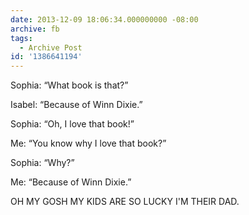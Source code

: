 ```yaml
---
date: 2013-12-09 18:06:34.000000000 -08:00
archive: fb
tags: 
  - Archive Post
id: '1386641194'
---
```


Sophia: “What book is that?”

Isabel: “Because of Winn Dixie.”

Sophia: “Oh, I love that book!”

Me: “You know why I love that book?”

Sophia: “Why?”

Me: “Because of Winn Dixie.”

OH MY GOSH MY KIDS ARE SO LUCKY I'M THEIR DAD.
